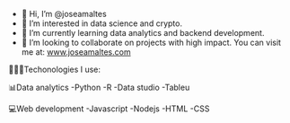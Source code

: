 - 👋 Hi, I’m @joseamaltes
- 👀 I’m interested in data science and crypto. 
- 🌱 I’m currently learning data analytics and backend development. 
- 💞️ I’m looking to collaborate on projects with high impact.
You can visit me at: www.joseamaltes.com

👨🏽‍💻Techonologies I use: 

📊Data analytics
-Python
-R
-Data studio
-Tableu

💻Web development
-Javascript 
-Nodejs
-HTML
-CSS





